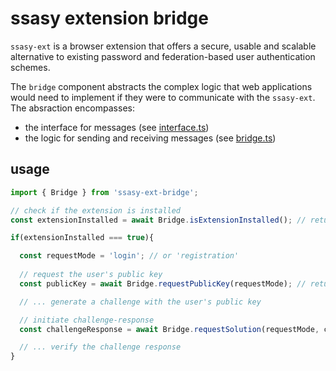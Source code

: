 # ssasy extension bridge

`ssasy-ext` is a browser extension that offers a secure, usable and scalable alternative to existing password and federation-based user authentication schemes.

The `bridge` component abstracts the complex logic that web applications would need to implement if they were to communicate with the `ssasy-ext`. The absraction encompasses:

- the interface for messages (see [interface.ts](./src/interface.ts))
- the logic for sending and receiving messages (see [bridge.ts](./src/bridge.ts))

## usage

```js
import { Bridge } from 'ssasy-ext-bridge';

// check if the extension is installed
const extensionInstalled = await Bridge.isExtensionInstalled(); // returns true or false

if(extensionInstalled === true){

  const requestMode = 'login'; // or 'registration'
  
  // request the user's public key
  const publicKey = await Bridge.requestPublicKey(requestMode); // returns the user's public key

  // ... generate a challenge with the user's public key 

  // initiate challenge-response
  const challengeResponse = await Bridge.requestSolution(requestMode, challenge); // returns the challenge response

  // ... verify the challenge response
}
```
